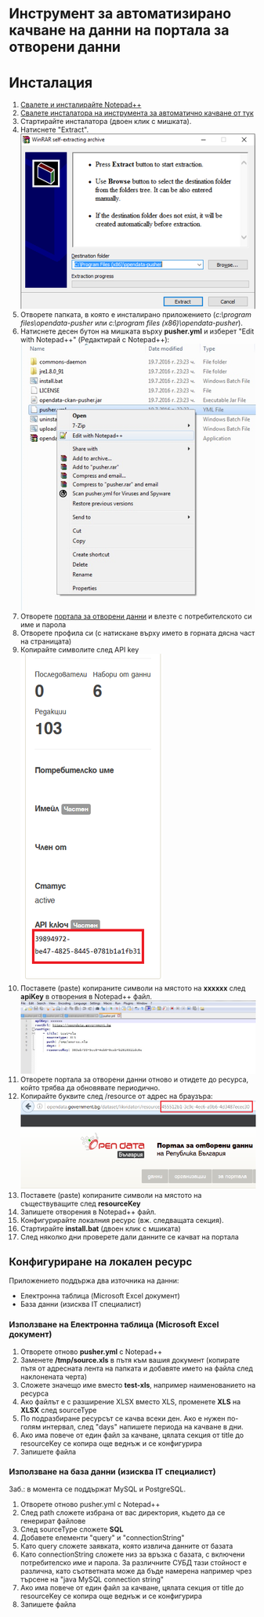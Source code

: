 # Инструмент за автоматизирано качване на данни на портала за отворени данни

# Инсталация

1. [Свалете и инсталирайте Notepad++](https://notepad-plus-plus.org/repository/6.x/6.9.2/npp.6.9.2.Installer.exe)
2. [Свалете инсталатора на инструмента за автоматично качване от тук](https://github.com/governmentbg/opendata-ckan-pusher/releases/download/0.2/opendata-pusher.exe)
3. Стартирайте инсталатора (двоен клик с мишката).
4. Натиснете "Extract".  
![](installer.png)
5. Отворете папката, в която е инсталирано приложението (*c:\\program files\\opendata-pusher* или *c:\\program files (x86)\\opendata-pusher*).
6. Натиснете десен бутон на мишката върху **pusher.yml** и изберет "Edit with Notepad++" (Редактирай с Notepad++):  
![](edit-with-npp.png)
7. Отворете [портала за отворени данни](http://opendata.government.bg) и влезте с потребителското си име и парола
8. Отворете профила си (с натискане върху името в горната дясна част на страницата) 
9. Копирайте символите след API key  
![](apikey.png)
10. Поставете (paste) копираните символи на мястото на **xxxxxx** след **apiKey** в отворения в Notepad++ файл.
![](pusher-yml.png)
11. Отворете портала за отворени данни отново и отидете до ресурса, който трябва да обновявате периодично.
12. Копирайте буквите след /resource от адрес на браузъра:  
![](resourcekey.png)
13. Поставете (paste) копираните символи на мястото на съществуващите след **resourceKey**
14. Запишете отворения в Notepad++ файл.
15. Конфигурирайте локалния ресурс (вж. следващата секция).
16. Стартирайте **install.bat** (двоен клик с мшиката)
17. След няколко дни проверете дали данните се качват на портала 

## Конфигуриране на локален ресурс

Приложението поддържа два източника на данни:

- Електронна таблица (Microsoft Excel документ)
- База данни (изисква IT специалист)

### Използване на Електронна таблица (Microsoft Excel документ)

1. Отворете отново **pusher.yml** с Notepad++
2. Заменете **/tmp/source.xls** в пътя към вашия документ (копирате пътя от адресната лента на папката и добавяте името на файла след наклонената черта)
3. Сложете значещо име вместо **test-xls**, например наименованието на ресурса
4. Ако файлът е с разширение XLSX вместо XLS, променете **XLS** на **XLSX** след sourceType
5. По подразбиране ресурсът се качва всеки ден. Ако е нужен по-голям интервал, след "days" напишете периода на качване в дни.
6. Ако има повече от един файл за качване, цялата секция от title до resourceKey се копира още веднъж и се конфигурира
7. Запишете файла

### Използване на база данни (изисква IT специалист)

Заб.: в момента се поддържат MySQL и PostgreSQL. 

1. Отворете отново pusher.yml с Notepad++
2. След path сложете избрана от вас директория, където да се генерират файлове
3. След sourceType сложете **SQL**
4. Добавете елементи "query" и "connectionString"
5. Като query сложете заявката, която извлича данните от базата
6. Като connectionString сложете низ за връзка с базата, с включени потребителско име и парола. За различните СУБД тази стойност е различна, като съответната може да бъде намерена например чрез търсене на "java MySQL connection string" 
7. Ако има повече от един файл за качване, цялата секция от title до resourceKey се копира още веднъж и се конфигурира
8. Запишете файла